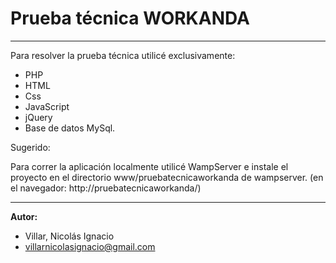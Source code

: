 # Prueba técnica WORKANDA

---

Para resolver la prueba técnica utilicé exclusivamente:

* PHP
* HTML
* Css
* JavaScript
* jQuery
* Base de datos MySql. 


Sugerido:

Para correr la aplicación localmente utilicé WampServer e instale el proyecto
en el directorio www/pruebatecnicaworkanda de wampserver. (en el navegador: http://pruebatecnicaworkanda/)

---

**Autor:**

- Villar, Nicolás Ignacio
- villarnicolasignacio@gmail.com
